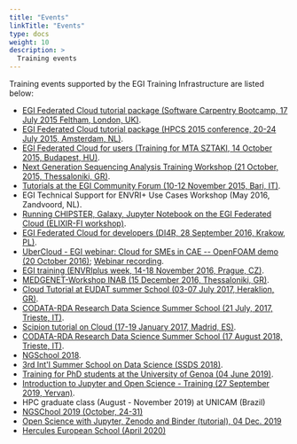 ```yaml
---
title: "Events"
linkTitle: "Events"
type: docs
weight: 10
description: >
  Training events
---
```


Training events supported by the EGI Training Infrastructure are listed below:

- [EGI Federated Cloud tutorial package (Software Carpentry Bootcamp,
  17 July 2015 Feltham, London,
  UK)](https://documents.egi.eu/document/2551).
- [EGI Federated Cloud tutorial package (HPCS 2015 conference, 20-24
  July 2015, Amsterdam, NL)](https://documents.egi.eu/document/2553).
- [EGI Federated Cloud for users (Training for MTA SZTAKI, 14 October
  2015, Budapest, HU)](https://documents.egi.eu/document/2622).
- [Next Generation Sequencing Analysis Training Workshop (21 October,
  2015, Thessaloniki, GR)](https://documents.egi.eu/document/2641).
- [Tutorials at the EGI Community Forum (10-12 November 2015, Bari,
  IT)](https://indico.egi.eu/indico/internalPage.py?pageId=7&confId=2544).
- EGI Technical Support for ENVRI+ Use Cases Workshop (May 2016,
  Zandvoord, NL).
- [Running CHIPSTER, Galaxy, Jupyter Notebook on the EGI Federated
  Cloud (ELIXIR-FI workshop)](https://documents.egi.eu/document/2822).
- [EGI Federated Cloud for developers (DI4R, 28 September 2016,
  Krakow,
  PL)](https://www.digitalinfrastructures.eu/content/egi-federated-cloud-developers).
- [UberCloud - EGI webinar: Cloud for SMEs in CAE -- OpenFOAM demo (20
  October 2016)](https://www.egi.eu/blog/egi-and-ubercloud-webinar-for-smes-cae-openfoam-demo-20oct2016/);
  [Webinar recording](https://www.youtube.com/watch?v=DU6LghOtrFs&feature=youtu.be).
- [EGI training (ENVRIplus week, 14-18 November 2016, Prague,
  CZ)](https://documents.egi.eu/document/3005).
- [MEDGENET-Workshop INAB (15 December 2016, Thessaloniki,
  GR)](http://tinyurl.com/medgenet).
- [Cloud Tutorial at EUDAT summer School (03-07 July 2017, Heraklion,
  GR)](https://www.eudat.eu/eudat-summer-school).
- [CODATA-RDA Research Data Science Summer School (21 July, 2017,
  Trieste, IT)](https://documents.egi.eu/document/3168).
- [Scipion tutorial on Cloud (17-19 January 2017, Madrid,
  ES)](http://i2pc.es/instruct-course-on-image-processing-for-electron-microscopy-in-the-cloud-madrid-january-17-19-2018/).
- [CODATA-RDA Research Data Science Summer School (17 August 2018,
  Trieste,
  IT)](https://documents.egi.eu/public/ShowDocument?docid=3349).
- [NGSchool 2018](https://ngschool.eu/).
- [3rd Int\'l Summer School on Data Science
  (SSDS 2018)](https://sites.google.com/site/ssdatascience2018/).
- [Training for PhD students at the University of Genoa (04
  June 2019)](http://dottorato.dicca.unige.it/eng/schede_corsi_2019/eScience%20new%20information%20technologies%20for%20research.pdf).
- [Introduction to Jupyter and Open Science - Training (27 September
  2019, Yervan)](http://go.egi.eu/eapec2019).
- HPC graduate class (August - November 2019) at UNICAM (Brazil)
- [NGSChool 2019 (October, 24-31)](https://ngschool.eu/ngschool2019/)
- [Open Science with Jupyter, Zenodo and Binder (tutorial), 04 Dec. 2019](http://go.egi.eu/bigdata2019)
- [Hercules European School (April 2020)](http://hercules-school.eu/)
